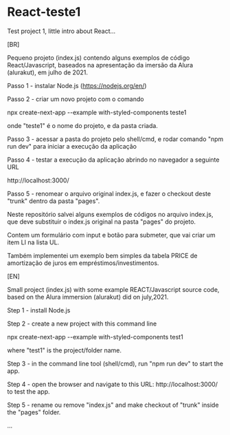 # React-teste1
Test project 1, little intro about React... 

[BR]

Pequeno projeto (index.js) contendo alguns exemplos de código React/Javascript, baseados na apresentação da imersão da Alura (alurakut), em julho de 2021.

Passo 1 - instalar Node.js (https://nodejs.org/en/)

Passo 2 - criar um novo projeto com o comando

npx create-next-app --example with-styled-components teste1

onde "teste1" é o nome do projeto, e da pasta criada.

Passo 3 - acessar a pasta do projeto pelo shell/cmd, e rodar comando "npm run dev" para iniciar a execução da aplicação

Passo 4 - testar a execução da aplicação abrindo no navegador a seguinte URL

http://localhost:3000/

Passo 5 - renomear o arquivo original index.js, e fazer o checkout deste "trunk" dentro da pasta "pages".

Neste repositório salvei alguns exemplos de códigos no arquivo index.js, que deve substituir o index.js original na pasta "pages" do projeto.

Contem um formulário com input e botão para submeter, que vai criar um item LI na lista UL.

Também implementei um exemplo bem simples da tabela PRICE de amortização de juros em empréstimos/investimentos.



[EN]

Small project (index.js) with some example REACT/Javascript source code, based on the Alura immersion (alurakut) did on july,2021.

Step 1 - install Node.js

Step 2 - create a new project with this command line

npx create-next-app --example with-styled-components test1

where "test1" is the project/folder name.

Step 3 - in the command line tool (shell/cmd), run "npm run dev" to start the app.

Step 4 - open the browser and navigate to this URL: http://localhost:3000/ to test the app.

Step 5 - rename ou remove "index.js" and make checkout of "trunk" inside the "pages" folder.

...
